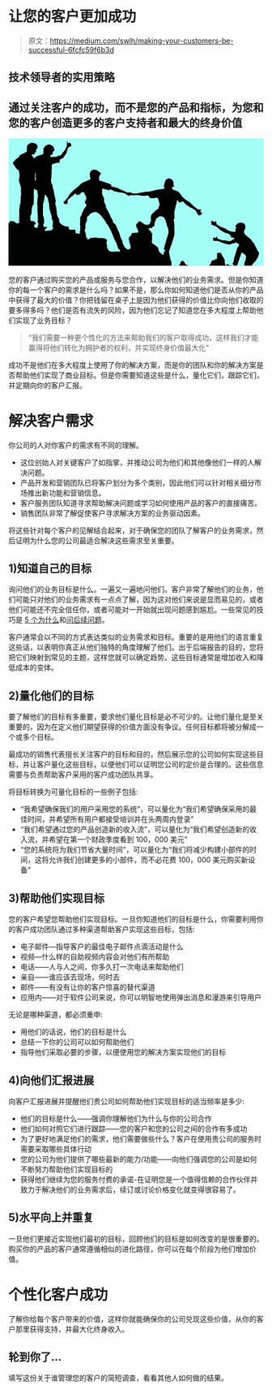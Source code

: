 # 让您的客户更加成功

> 原文：<https://medium.com/swlh/making-your-customers-be-successful-6fcfc59f6b3d>

## 技术领导者的实用策略

## 通过关注客户的成功，而不是您的产品和指标，为您和您的客户创造更多的客户支持者和最大的终身价值

![](img/cbd3fba740ababf3452c0a4569f6bafc.png)

您的客户通过购买您的产品或服务与您合作，以解决他们的业务需求。但是你知道你的每一个客户的需求是什么吗？如果不是，那么你如何知道他们是否从你的产品中获得了最大的价值？你把钱留在桌子上是因为他们获得的价值比你向他们收取的要多得多吗？他们是否有流失的风险，因为他们忘记了知道您在多大程度上帮助他们实现了业务目标？

> “我们需要一种更个性化的方法来帮助我们的客户取得成功，这样我们才能赢得将他们转化为拥护者的权利，并实现终身价值最大化”

成功不是他们在多大程度上使用了你的解决方案，而是你的团队和你的解决方案是否帮助他们实现了商业目标。但是你需要知道这些是什么，量化它们，跟踪它们，并定期向你的客户汇报。

# 解决客户需求

你公司的人对你客户的需求有不同的理解。

*   这位创始人对关键客户了如指掌，并推动公司为他们和其他像他们一样的人解决问题。
*   产品开发和营销团队已将客户划分为多个类别，因此他们可以针对相关细分市场推出新功能和营销信息。
*   客户服务团队知道寻求帮助解决问题或学习如何使用产品的客户的直接痛苦。
*   销售团队非常了解促使客户寻求解决方案的业务驱动因素。

将这些针对每个客户的见解结合起来，对于确保您的团队了解客户的业务需求，然后证明为什么您的公司最适合解决这些需求至关重要。

## 1)知道自己的目标

询问他们的业务目标是什么。一遍又一遍地问他们。客户非常了解他们的业务，他们可能只对他们的业务需求有一点点了解，因为这对他们来说是显而易见的，或者他们可能还不完全信任你，或者可能对一开始就出现问题感到尴尬。一些常见的技巧是 [5 个为什么](https://en.wikipedia.org/wiki/5_Whys)和[问后续问题](https://www.forbes.com/sites/hbsworkingknowledge/2017/10/30/people-will-like-you-more-if-you-start-asking-followup-questions/#5edaf6a313fb)。

客户通常会以不同的方式表达类似的业务需求和目标。重要的是用他们的语言重复这些话，以表明你真正从他们独特的角度理解了他们。出于后端报告的目的，您将把它们映射到常见的主题，这样您就可以确定趋势。这些目标通常是增加收入和降低成本的变体。

## 2)量化他们的目标

要了解他们的目标有多重要，要求他们量化目标是必不可少的。让他们量化是至关重要的，因为在定义他们期望获得的价值方面没有争议。任何目标都将被分解成一个或多个目标。

最成功的销售代表擅长关注客户的目标和目的，然后展示您的公司如何实现这些目标，并让客户量化这些目标，以便他们可以证明您公司的定价是合理的。这些信息需要与负责帮助客户采用的客户成功团队共享。

将目标转换为可量化目标的一些例子包括:

*   “我希望确保我们的用户采用您的系统”，可以量化为“我们希望确保采用的最佳时间，并希望所有用户都接受培训并在头两周内登录”
*   “我们希望通过您的产品创造新的收入流”，可以量化为“我们希望创造新的收入流，并希望在第一个财政季度看到 100，000 美元”
*   “您的系统将为我们节省大量时间”，可以量化为“我们将减少构建小部件的时间，这将允许我们创建更多的小部件，而不必花费 100，000 美元购买新设备”

## 3)帮助他们实现目标

您的客户希望您帮助他们实现目标。一旦你知道他们的目标是什么，你需要利用你的客户成功团队通过多种渠道帮助客户实现这些目标，包括:

*   电子邮件—指导客户的最佳电子邮件点滴活动是什么
*   视频—什么样的自助视频内容会对他们有所帮助
*   电话——人与人之间，你多久打一次电话来帮助他们
*   亲自——谁应该去现场，何时去
*   邮件——有没有让你的客户惊喜的替代渠道
*   应用内——对于软件公司来说，你可以明智地使用弹出消息和漫游来引导用户

无论是哪种渠道，都必须重申:

*   用他们的话说，他们的目标是什么
*   总结一下你的公司可以如何帮助他们
*   指导他们采取必要的步骤，以便使用您的解决方案实现他们的目标

## 4)向他们汇报进展

向客户汇报进展并提醒他们贵公司如何帮助他们实现目标的适当频率是多少:

*   他们的目标是什么——强调你理解他们为什么与你的公司合作
*   他们如何对照它们进行跟踪——您的客户和您的公司之间的合作有多成功
*   为了更好地满足他们的需求，他们需要做些什么？客户在使用贵公司的服务时需要采取哪些具体行动
*   您的公司为他们提供了哪些最新的能力/功能——向他们强调您的公司是如何不断努力帮助他们实现目标的
*   获得他们继续为您的服务付费的承诺-在证明您是一个值得信赖的合作伙伴并致力于解决他们的业务需求后，续订或讨论价格变化就变得很容易了。

## 5)水平向上并重复

一旦他们更接近实现他们最初的目标，回顾他们的目标是如何改变的是很重要的。购买你的产品的客户通常遵循相似的进化路径，你可以在每个阶段为他们增加价值。

# 个性化客户成功

了解你给每个客户带来的价值，这样你就能确保你的公司兑现这些价值，从你的客户那里获得支持，并最大化终身收入。

## 轮到你了…

填写这份关于谁管理您的客户的简短调查，看看其他人如何做的结果。